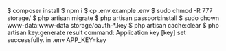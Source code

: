 $ composer install
$ npm i
$ cp .env.example .env
$ sudo chmod -R 777 storage/
$ php artisan migrate
$ php artisan passport:install
$ sudo chown www-data:www-data storage/oauth-*.key
$ php artisan cache:clear
$ php artisan key:generate
    result command: Application key [key] set successfully.
    in .env APP_KEY=key
